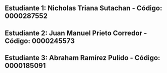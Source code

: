 ## Estudiante 1: Nicholas Triana Sutachan - Código: 0000287552
## Estudiante 2: Juan Manuel Prieto Corredor - Código: 0000245573
## Estudiante 3: Abraham Ramírez Pulido - Código: 0000185091
